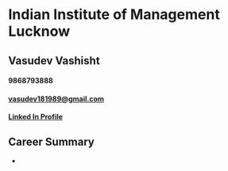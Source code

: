 # Indian Institute of Management Lucknow

## Vasudev Vashisht
#### 9868793888
#### vasudev181989@gmail.com
#### <a href="https://www.linkedin.com/in/vasudev-vashisht-0b377959/">Linked In Profile</a>

## Career Summary
- 